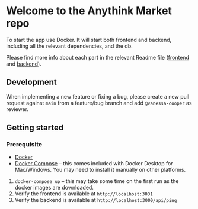 # Welcome to the Anythink Market repo

To start the app use Docker. It will start both frontend and backend, including all the relevant dependencies, and the db.

Please find more info about each part in the relevant Readme file ([frontend](frontend/readme.md) and [backend](backend/README.md)).

## Development

When implementing a new feature or fixing a bug, please create a new pull request against `main` from a feature/bug branch and add `@vanessa-cooper` as reviewer.


## Getting started

### Prerequisite

* [Docker](https://docs.docker.com/get-docker/)
* [Docker Compose](https://docs.docker.com/get-started/08_using_compose/) – this comes included with Docker Desktop for Mac/Windows. You may need to install it manually on other platforms. 


1. `docker-compose up` – this may take some time on the first run as the docker images are downloaded. 
2. Verify the frontend is available at `http://localhost:3001`
3. Verify the backend is available at `http://localhost:3000/api/ping`